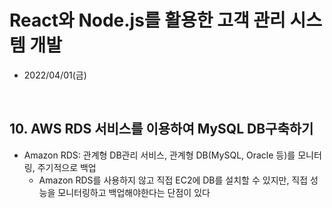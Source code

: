 # React와 Node.js를 활용한 고객 관리 시스템 개발
- 2022/04/01(금)

<br>


## 10. AWS RDS 서비스를 이용하여 MySQL DB구축하기
- Amazon RDS: 관계형 DB관리 서비스, 관계형 DB(MySQL, Oracle 등)를 모니터링, 주기적으로 백업
  - Amazon RDS를 사용하지 않고 직접 EC2에 DB를 설치할 수 있지만, 직접 성능을 모니터링하고 백업해야한다는 단점이 있다
